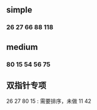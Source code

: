 ## simple
### 26 27 66 88 118

## medium 
### 80 15 54 56 75

##  双指针专项
 26
 27 
 80 
 15 : 需要排序，未做
 11 
 42




